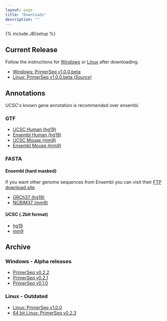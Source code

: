 ```yaml
---
layout: page
title: "Downloads"
description: ""
---
```

{% include JB/setup %}

## Current Release

Follow the instructions for [Windows](windows.html) or [Linux](linux.html) after downloading.

* [Windows: PrimerSeq v1.0.0.beta](http://sourceforge.net/projects/primerseq/files/PrimerSeq/PrimerSeq.1.0.0.beta.win32.exe/download)
* [Linux: PrimerSeq v1.0.0.beta (*Source*)](https://github.com/ctokheim/PrimerSeq/archive/v1.0.0.beta.tar.gz)

## Annotations

UCSC's known gene annotation is recommended over ensembl.

### GTF

* [UCSC Human (hg19)](http://sourceforge.net/projects/primerseq/files/GTF/Homo_sapiens.knownGene.hg19.sorted.withGenes.gtf.gz/download)
* [Ensembl Human (hg19)](http://sourceforge.net/projects/primerseq/files/GTF/Homo_sapiens.GRCh37.69.sorted.gtf.gz/download)
* [UCSC Mouse (mm9)](http://sourceforge.net/projects/primerseq/files/GTF/Mus_musculus.knownGene.mm9.sorted.withGenes.gtf.gz/download)
* [Ensembl Mouse (mm9)](http://sourceforge.net/projects/primerseq/files/GTF/Mus_musculus.GRCm38.69.sorted.gtf.gz/download)

### FASTA

#### Ensembl (hard masked)

If you want other genome sequences from Ensembl you can visit their [FTP download site](www.ensembl./info/data/ftp).

* [GRCh37 (hg19)](ftp://ftp.ensembl.org/pub/release-69/fasta/homo_sapiens/dna/Homo_sapiens.GRCh37.69.dna_rm.primary_assembly.fa.gz)
* [NCBIM37 (mm9)](ftp://ftp.ensembl.org/pub/release-67/fasta/mus_musculus/dna/Mus_musculus.NCBIM37.67.dna_rm.toplevel.fa.gz)

#### UCSC (.2bit format)

* [hg19](http://hgdownload.cse.ucsc.edu/goldenPath/hg19/bigZips/hg19.2bit)
* [mm9](http://hgdownload.cse.ucsc.edu/goldenPath/mm9/bigZips/mm9.2bit)

## Archive

### Windows - Alpha releases

* [PrimerSeq v0.2.2](http://sourceforge.net/projects/primerseq/files/PrimerSeq/PrimerSeq.win32.0.2.2.exe/download)
* [PrimerSeq v0.2.1](http://sourceforge.net/projects/primerseq/files/PrimerSeq/PrimerSeq.win32.0.2.1.exe/download)
* [PrimerSeq v0.1.0](http://sourceforge.net/projects/primerseq/files/PrimerSeq/PrimerSeq.win32.0.1.0.exe/download)

### Linux - Outdated

* [Linux: PrimerSeq v1.0.0](http://sourceforge.net/projects/primerseq/files/PrimerSeq/PrimerSeq.1.0.0.linux.i386.tgz/download)
* [64 bit Linux: PrimerSeq v0.2.3](http://sourceforge.net/projects/primerseq/files/PrimerSeq/PrimerSeq.debian.x64.0.2.3.tgz/download)
